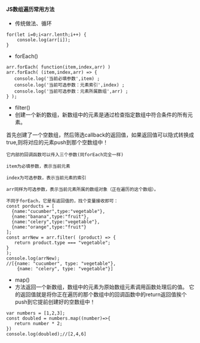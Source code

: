 #### JS数组遍历常用方法
- 传统做法、循环

```
for(let i=0;i<arr.lenth;i++) {
    console.log(arr[i]);
}
```

-  forEach()
```
arr.forEach( function(item,index,arr) )
arr.forEach( (item,index,arr) => {
   console.log('当前必填参数',item) ;
   console.log('当前可选参数：元素索引',index) ;
   console.log('当前可选参数：元素所属数组',arr) ;
} );
```
- filter()
- 创建一个新的数组，新数组中的元素是通过检查指定数组中符合条件的所有元素。

首先创建了一个空数组，然后筛选callback的返回值，如果返回值可以隐式转换成true,则将对应的元素push到那个空数组中！

```
它内部的回调函数可以传入三个参数(同forEach完全一样)

item为必填参数，表示当前元素

index为可选参数，表示当前元素的索引

arr同样为可选参数，表示当前元素所属的数组对象（正在遍历的这个数组）。

不同于forEach，它是有返回值的，找个变量接收即可：
const porducts = [
  {name:"cucumber",type:"vegetable"},
  {name:"banana",type:"fruit"},
  {name:"celery",type:"vegetable"},
  {name:"orange",type:"fruit"}
];
const arrNew = arr.filter( (product) => {
   return product.type === "vegetable";
}
);
console.log(arrNew);
//[{name: "cucumber", type: "vegetable"},
    {name: "celery", type: "vegetable"}]
```
- map()
- 方法返回一个新数组，数组中的元素为原始数组元素调用函数处理后的值。
它的返回值就是将你正在遍历的那个数组中的回调函数中的return返回值挨个push到它提前创建好的空数组中！
```
var numbers = [1,2,3];
const doubled = numbers.map((number)=>{
   return number * 2;
})
console.log(doubled);//[2,4,6]
```